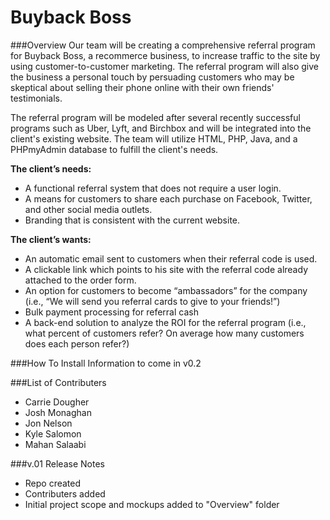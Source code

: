 # Buyback Boss

###Overview
Our team will be creating a comprehensive referral program for Buyback Boss, a recommerce business, to increase traffic to the site by using customer-to-customer marketing.  The referral program will also give the business a personal touch by persuading customers who may be skeptical about selling their phone online with their own friends' testimonials. 

The referral program will be modeled after several recently successful programs such as Uber, Lyft, and Birchbox and will be integrated into the client's existing website.  The team will utilize HTML, PHP, Java, and a PHPmyAdmin database to fulfill the client's needs.  

**The client’s needs:**
  * A functional referral system that does not require a user login. 
  * A means for customers to share each purchase on Facebook, Twitter, and other social media outlets.
  * Branding that is consistent with the current website. 

**The client’s wants:**
  * An automatic email sent to customers when their referral code is used.
  * A clickable link which points to his site with the referral code already attached to the order form.
  * An option for customers to become “ambassadors” for the company (i.e., “We will send you referral cards to give to your friends!”)
  * Bulk payment processing for referral cash
  * A back-end solution to analyze the ROI for the referral program (i.e., what percent of customers refer? On average how many customers does each person refer?) 

###How To Install
Information to come in v0.2

###List of Contributers
  * Carrie Dougher
  * Josh Monaghan
  * Jon Nelson
  * Kyle Salomon
  * Mahan Salaabi

###v.01 Release Notes
  * Repo created
  * Contributers added
  * Initial project scope and mockups added to "Overview" folder



